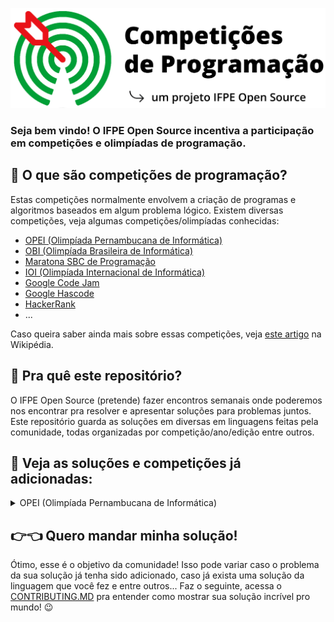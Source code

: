 ![Cmpetições de programação](assets/logo_competicoes_ifos.png)
### Seja bem vindo! O IFPE Open Source incentiva a participação em competições e olimpíadas de programação. 

## 🤷‍ O que são competições de programação?
Estas competições normalmente envolvem a criação de programas e algoritmos baseados em algum problema lógico. Existem diversas competições, veja algumas competições/olimpíadas conhecidas:
- [OPEI (Olimpíada Pernambucana de Informática)](https://opei.cin.ufpe.br)
- [OBI (Olimpíada Brasileira de Informática)](https://olimpiada.ic.unicamp.br/)
- [Maratona SBC de Programação](http://maratona.sbc.org.br/index.html)
- [IOI (Olimpíada Internacional de Informática)](https://ioinformatics.org)
- [Google Code Jam](https://codingcompetitions.withgoogle.com/codejam/)
- [Google Hascode](https://hashcode.withgoogle.com/)
- [HackerRank](https://www.hackerrank.com/)
- ...

Caso queira saber ainda mais sobre essas competições, veja [este artigo](https://en.wikipedia.org/wiki/Competitive_programming) na Wikipédia.

## 🎯 Pra quê este repositório?
O IFPE Open Source (pretende) fazer encontros semanais onde poderemos nos encontrar pra resolver e apresentar soluções para problemas juntos. Este repositório guarda as soluções em diversas em linguagens feitas pela comunidade, todas organizadas por competição/ano/edição entre outros.

## 📖 Veja as soluções e competições já adicionadas:
<details>
<summary>OPEI (Olimpíada Pernambucana de Informática)</summary>
  <li>Sobre a OPEI</li>
  <details>
    <summary>2019</summary>
    <li><a href="/opei/2019/colehita-de-milho">Colheita de Milho</a></li>
    <li><a>Hotel Maluco</a></li>
    <li><a>Mesa para quantos?</a></li>
    <li><a>Paciente zero</a></li>
    <li><a>Tudo é palíndromo</a></li>
    <li><a>Usuários únicos</a></li>
    <li><a>Validação de Cartão</a></li>
  </details>
  <li>2020</li>
</details>

## 👉👈 Quero mandar minha solução!
Ótimo, esse é o objetivo da comunidade! Isso pode variar caso o problema da sua solução já tenha sido adicionado, caso já exista uma solução da linguagem que você fez e entre outros... Faz o seguinte, acessa o [CONTRIBUTING.MD](/CONTRIBUTING.md) pra entender como mostrar sua solução incrível pro mundo! 😉